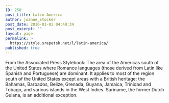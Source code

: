 ```yaml
---
ID: 258
post_title: Latin America
author: joanne_stocker
post_date: 2016-01-02 04:48:34
post_excerpt: ""
layout: page
permalink: >
  https://style.srepetsk.net/l/latin-america/
published: true
---
```

From the Associated Press Stylebook: The area of the Americas south of the United States where Romance languages (those derived from Latin like Spanish and Portuguese) are dominant. It applies to most of the region south of the United States except areas with a British heritage: the Bahamas, Barbados, Belize, Grenada, Guyana, Jamaica, Trinidad and Tobago, and various islands in the West Indies. Suriname, the former Dutch Guiana, is an additional exception.